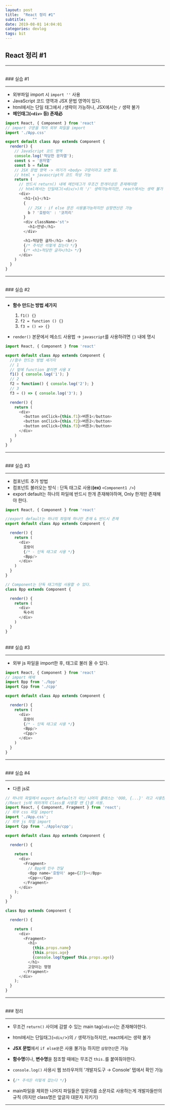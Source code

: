 ```yaml
---
layout: post
title:  "React 정리 #1"
subtitle:   ""
date: 2019-08-01 14:04:01
categories: devlog
tags: bit
---
```


## React 정리 #1

---

<br/>
### 실습 #1

---

- 외부파일 import 시 `import ''` 사용
- JavaScript 코드 영역과 JSX 문법 영역이 있다.
- html에서는 단일 태그에서 `/`생략이 가능하나, JSX에서는  `/` 생략 불가
- **메인태그(`<div>` 등) 존재必**

```javascript
import React, { Component } from 'react'
// import 구문을 적어 외부 파일을 import
import './App.css'

export default class App extends Component {
  render() {
    // JavaScript 코드 영역
    console.log('적당한 문자열');
    const s = '문자열'
    const b = false
    // JSX 문법 영역 -> 여기가 <body> 구문이라고 보면 됨.
    // html + javascript의 코드 작성 가능
    return (
      // 반드시 return() 내에 메인태그가 무조건 한개이상은 존재해야함
      // html에서는 단일태그(<div/>)의 '/' 생략가능하지만, react에서는 생략 불가
      <div>
        <h1>{s}</h1>
        {
          // JSX : if else 문은 사용불가능하지만 삼항연산은 가능
          b ? '호랑이' : '코끼리'
        }
        <div className='st'>
          <h1>안녕</h1>
        </div>

        <h1>적당한 글자</h1> <br/>
        {/* 주석은 이렇게 잡는다 */}
        {/* <h1>적당한 글자</h1> */}
      </div>
    )
  }
}
```

---

<br/>
### 실습 #2

---

- **함수 만드는 방법 세가지**
  1. `f1() {}`
  2. `f2 = function () {}`
  3. `f3 = () => {}`

- `render()` 본문에서 메소드 사용법
  → `javascript`를 사용하려면 `{}` 내에 명시  

```javascript
import React, { Component } from 'react'

export default class App extends Component {
  //함수 만드는 방법 세가지
  // 1
  // 앞에 function 붙이면 사용 X
  f1() { console.log('1'); }
  // 2
  f2 = function() { console.log('2'); }
  // 3
  f3 = () => { console.log('3'); }

  render() {
    return (
      <div>
        <button onClick={this.f1}>버튼1</button>
        <button onClick={this.f2}>버튼2</button>
        <button onClick={this.f3}>버튼3</button>
      </div>
    )
  }
}

```

---

<br/>
### 실습 #3

---

- 컴포넌트 추가 방법
- 컴포넌트 불러오는 방식 : 단독 태그로 사용(**(ex)** `<Component1 />`)
- export default는 하나의 파일에 반드시 한개 존재해야하며, Only 한개만 존재해야 한다.

```javascript
import React, { Component } from 'react'

//export default는 하나의 파일에 하나만 존재 & 반드시 존재
export default class App extends Component {

  render() {
    return (
      <div>
        호랑이
        {/* - 단독 태그로 사용 */}
        <Bpp/>
      </div>
    )
  }
}

// Component는 단독 태그처럼 사용할 수 있다.
class Bpp extends Component {

  render() {
    return (
      <div>
        독수리
      </div>
    )
  }
}
```

<br/>
### 실습 #3

---

- 외부 js 파일을 import한 후, 태그로 불러 올 수 있다.

```javascript
import React, { Component } from 'react'
// import 예제
import Bpp from './bpp'
import Cpp from './cpp'

export default class App extends Component {

  render() {
    return (
      <div>
        호랑이
        {/* - 단독 태그로 사용 */}
        <Bpp/>
        <Cpp/>
      </div>
    )
  }
}
```

---

<br/>
### 실습 #4

---

- 다른 js로 

```javascript
// 하나의 파일에서 export default가 아닌 나머지 클래스는 'OOO, {...}' 라고 사용한다.
//React js에 여러개의 Class를 사용할 땐 {}를 사용.
import React, { Component, Fragment } from 'react';
// 외부 css 파일 import
import './App.css';
// 외부 js 파일 import
import Cpp from './Apple/cpp';

export default class App extends Component {

  render() {
    
    return (
      <div>
        <Fragment>
          // Bpp에 인수 전달
          <Bpp name='호랑이' age={27}></Bpp>
          <Cpp></Cpp>
        </Fragment>
      </div>
    );
  }
}

class Bpp extends Component {

  render() {

    return (
      <div>
        <Fragment>
          <h1>
            {this.props.name}
            {this.props.age}
            {console.log(typeof this.props.age)}
          </h1>
          고양이는 멍멍
        </Fragment>
      </div>
    );
  }
}
```

---

<br/>
### 정리

---

- 무조건 `return()` 사이에 감쌀 수 있는 main tag(`<div>`)는 존재해야한다.

- html에서는 단일태그(`<div/`>)의 `/` 생략가능하지만, react에서는 생략 불가

- **JSX 문법**에서 `if else문`은 사용 불가능 하지만 `삼항연산`은 가능

- **함수명**이나, **변수명**을 참조할 때에는 무조건 `this.`를 붙여줘야한다.

- `console.log()` 사용시 웹 브라우저의 '개발자도구 → Console' 탭에서 확인 가능

- ```javascript
  {/* 주석은 이렇게 잡는다 */}
  ```
- main파일을 제외한 나머지 파일들은 앞문자를 소문자로 사용하는게 개발자들만의 규칙
  (하지만 class명은 앞글자 대문자 지키기)

---